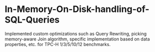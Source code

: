# In-Memory-On-Disk-handling-of-SQL-Queries
Implemented custom optimizations such as Query Rewriting, picking memory-aware Join algorithm, specific implementation based on data properties, etc. for TPC-H 1/3/5/10/12 benchmarks.
